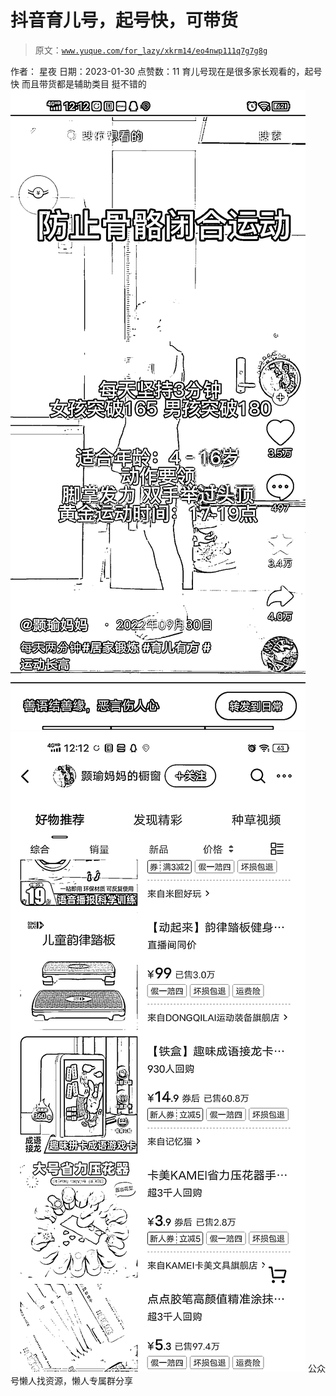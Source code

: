 # 抖音育儿号，起号快，可带货

> 原文：[`www.yuque.com/for_lazy/xkrm14/eo4nwp111q7g7g8g`](https://www.yuque.com/for_lazy/xkrm14/eo4nwp111q7g7g8g)

<ne-p id="ue69c653a" data-lake-id="ue69c653a"><ne-text id="ue30b6a0b">作者： 星夜</ne-text></ne-p> <ne-p id="u1287741e" data-lake-id="u1287741e"><ne-text id="u8f53092b">日期：2023-01-30</ne-text></ne-p> <ne-p id="u4139fd0c" data-lake-id="u4139fd0c"><ne-text id="u4890ee69">点赞数：</ne-text><ne-text id="u7749c259" ne-bold="true">11</ne-text></ne-p> <ne-hole id="u1f7cf862" data-lake-id="u1f7cf862"><ne-card data-card-name="hr" data-card-type="block" id="T5ioP" data-event-boundary="card"><ne-p id="u2552e1b2" data-lake-id="u2552e1b2"><ne-text id="ubfec9ed3">育儿号现在是很多家长观看的，起号快 而且带货都是辅助类目 挺不错的</ne-text></ne-p> <ne-p id="u35a58008" data-lake-id="u35a58008"><ne-card data-card-name="image" data-card-type="inline" id="xOFc0" data-event-boundary="card">![](img/ddcef2a8724450dd46d71059cad71e76.png)</ne-card></ne-p> <ne-p id="ue151ab78" data-lake-id="ue151ab78"><ne-card data-card-name="image" data-card-type="inline" id="o7kJj" data-event-boundary="card">![](img/65e20294c0b387c183e9547e9eba8f25.png)</ne-card></ne-p> <ne-hole id="u496c2fc5" data-lake-id="u496c2fc5"><ne-card data-card-name="hr" data-card-type="block" id="O2VQU" data-event-boundary="card"><ne-p id="u011841d3" data-lake-id="u011841d3"><ne-text id="ud883fc92">公众号懒人找资源，懒人专属群分享</ne-text></ne-p></ne-card></ne-hole></ne-card></ne-hole>